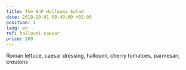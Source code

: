 ```yaml
---
title: The BnP Halloumi Salad
date: 2019-10-01 08:40:00 +02:00
position: 1
lang: en
ref: halloumi-caesar
price: 169
---
```


Roman lettuce, caesar dressing, halloumi, cherry tomatoes, parmesan, croutons
